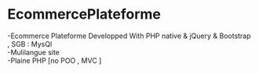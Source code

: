 # EcommercePlateforme
-Ecommerce Plateforme Developped With PHP native &amp; jQuery &amp; Bootstrap , SGB : MysQl <br/>
-Mulilangue site <br/>
-Plaine PHP [no POO , MVC ]
